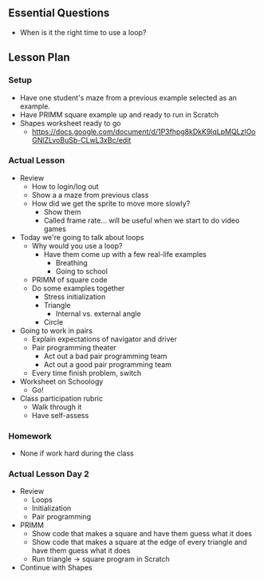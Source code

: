 ## Essential Questions

- When is it the right time to use a loop?

## Lesson Plan

### Setup

- Have one student's maze from a previous example selected as an example.
- Have PRIMM square example up and ready to run in Scratch
- Shapes worksheet ready to go
    - https://docs.google.com/document/d/1P3fhpg8kDkK9lqLpMQLzlOoGNlZLvoBuSb-CLwL3xBc/edit

### Actual Lesson

- Review
    - How to login/log out
    - Show a a maze from previous class
    - How did we get the sprite to move more slowly?
        - Show them
        - Called frame rate... will be useful when we start to do video games
- Today we're going to talk about loops
    - Why would you use a loop?
        - Have them come up with a few real-life examples
            - Breathing
            - Going to school
    - PRIMM of square code
    - Do some examples together
        - Stress initialization
        - Triangle
            - Internal vs. external angle
        - Circle
- Going to work in pairs
    - Explain expectations of navigator and driver
    - Pair programming theater
        - Act out a bad pair programming team
        - Act out a good pair programming team
    - Every time finish problem, switch
- Worksheet on Schoology
    - Go!
- Class participation rubric
    - Walk through it
    - Have self-assess

### Homework

- None if work hard during the class


### Actual Lesson Day 2

- Review
    - Loops
    - Initialization
    - Pair programming
- PRIMM
    - Show code that makes a square and have them guess what it does
    - Show code that makes a square at the edge of every triangle and have them guess what it does
    - Run triangle -> square program in Scratch
- Continue with Shapes